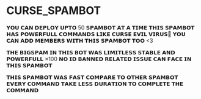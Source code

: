 # CURSE_SPAMBOT
𝗬𝗢𝗨 𝗖𝗔𝗡 𝗗𝗘𝗣𝗟𝗢𝗬 𝗨𝗣𝗧𝗢 50 𝗦𝗣𝗔𝗠𝗕𝗢𝗧 𝗔𝗧 𝗔 𝗧𝗜𝗠𝗘 𝗧𝗛𝗜𝗦 𝗦𝗣𝗔𝗠𝗕𝗢𝗧 𝗛𝗔𝗦 𝗣𝗢𝗪𝗘𝗥𝗙𝗨𝗟𝗟 𝗖𝗢𝗠𝗠𝗔𝗡𝗗𝗦 𝗟𝗜𝗞𝗘 𝗖𝗨𝗥𝗦𝗘 𝗘𝗩𝗜𝗟 𝗩𝗜𝗥𝗨𝗦🤖
𝗬𝗢𝗨 𝗖𝗔𝗡 𝗔𝗗𝗗 𝗠𝗘𝗠𝗕𝗘𝗥𝗦 𝗪𝗜𝗧𝗛 𝗧𝗛𝗜𝗦 𝗦𝗣𝗔𝗠𝗕𝗢𝗧 𝗧𝗢𝗢 <3

𝗧𝗛𝗘 𝗕𝗜𝗚𝗦𝗣𝗔𝗠 𝗜𝗡 𝗧𝗛𝗜𝗦 𝗕𝗢𝗧 𝗪𝗔𝗦 𝗟𝗜𝗠𝗜𝗧𝗟𝗘𝗦𝗦 𝗦𝗧𝗔𝗕𝗟𝗘 𝗔𝗡𝗗 𝗣𝗢𝗪𝗘𝗥𝗙𝗨𝗟𝗟 ×100
𝗡𝗢 𝗜𝗗 𝗕𝗔𝗡𝗡𝗘𝗗 𝗥𝗘𝗟𝗔𝗧𝗘𝗗 𝗜𝗦𝗦𝗨𝗘 𝗖𝗔𝗡 𝗙𝗔𝗖𝗘 𝗜𝗡 𝗧𝗛𝗜𝗦 𝗦𝗣𝗔𝗠𝗕𝗢𝗧

𝗧𝗛𝗜𝗦 𝗦𝗣𝗔𝗠𝗕𝗢𝗧 𝗪𝗔𝗦 𝗙𝗔𝗦𝗧 𝗖𝗢𝗠𝗣𝗔𝗥𝗘 𝗧𝗢 𝗢𝗧𝗛𝗘𝗥 𝗦𝗣𝗔𝗠𝗕𝗢𝗧 𝗘𝗩𝗘𝗥𝗬 𝗖𝗢𝗠𝗠𝗔𝗡𝗗 𝗧𝗔𝗞𝗘 𝗟𝗘𝗦𝗦 𝗗𝗨𝗥𝗔𝗧𝗜𝗢𝗡 𝗧𝗢 𝗖𝗢𝗠𝗣𝗟𝗘𝗧𝗘 𝗧𝗛𝗘 𝗖𝗢𝗠𝗠𝗔𝗡𝗗

